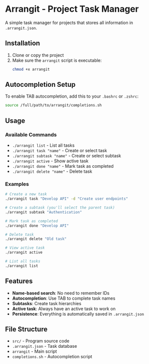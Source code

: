 # Arrangit - Project Task Manager

A simple task manager for projects that stores all information in `.arrangit.json`.

## Installation

1. Clone or copy the project
2. Make sure the `arrangit` script is executable:
   ```bash
   chmod +x arrangit
   ```

## Autocompletion Setup

To enable TAB autocompletion, add this to your `.bashrc` or `.zshrc`:

```bash
source /full/path/to/arrangit/completions.sh
```

## Usage

### Available Commands

- `./arrangit list` - List all tasks
- `./arrangit task "name"` - Create or select task
- `./arrangit subtask "name"` - Create or select subtask
- `./arrangit active` - Show active task
- `./arrangit done "name"` - Mark task as completed
- `./arrangit delete "name"` - Delete task

### Examples

```bash
# Create a new task
./arrangit task "Develop API" -d "Create user endpoints"

# Create a subtask (you'll select the parent task)
./arrangit subtask "Authentication"

# Mark task as completed
./arrangit done "Develop API"

# Delete task
./arrangit delete "Old task"

# View active task
./arrangit active

# List all tasks
./arrangit list
```

## Features

- **Name-based search**: No need to remember IDs
- **Autocompletion**: Use TAB to complete task names
- **Subtasks**: Create task hierarchies
- **Active task**: Always have an active task to work on
- **Persistence**: Everything is automatically saved in `.arrangit.json`

## File Structure

- `src/` - Program source code
- `.arrangit.json` - Task database
- `arrangit` - Main script
- `completions.sh` - Autocompletion script

